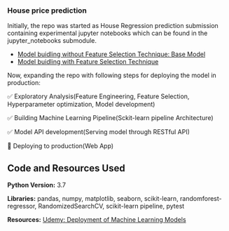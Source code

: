 ### House price prediction 

Initially, the repo was started as House Regression prediction submission containing experimental jupyter notebooks which 
can be found in the jupyter_notebooks submodule.
- [Model buidling without Feature Selection Technique: Base Model](https://github.com/Mattobad/House-Price-Prediction-Regression/blob/master/jupyter_notebooks/End-to-End-Housing-Price-Prediction-without-feature-selection.ipynb)
- [Model buidling with Feature Selection Technique](https://github.com/Mattobad/House-Price-Prediction-Regression/blob/master/jupyter_notebooks/End-to-End%20ML%20project%20with%20Feature%20Selection%20techniques.ipynb)

Now, expanding the repo with following steps for deploying the model in production:

:white_check_mark: Exploratory Analysis(Feature Engineering, Feature Selection, Hyperparameter optimization, Model development)

:white_check_mark: Building Machine Learning Pipeline(Sckit-learn pipeline Architecture)

:white_check_mark: Model API development(Serving model through RESTful API)

:black_square_button: Deploying to production(Web App)


## Code and Resources Used
**Python Version:** 3.7

**Libraries:** pandas, numpy, matplotlib, seaborn, scikit-learn, randomforest-regressor, RandomizedSearchCV, scikit-learn pipeline, pytest

**Resources:** [Udemy: Deployment of Machine Learning Models][course1]

[course1]:https://www.udemy.com/course/deployment-of-machine-learning-models/

